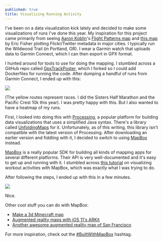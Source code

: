 ```yaml
---
published: true
title: Visualizing Running Activity
---
```

I've been on a data visualization kick lately and decided to make some visualizations of runs I've done this year. My inspiration for this project came primarily from seeing [Aaron Koblin](http://www.aaronkoblin.com/)'s [Flight Patterns map](http://www.aaronkoblin.com/project/flight-patterns/) and [this map](http://flowingdata.com/2011/07/12/flickr-and-twitter-mapped-together-see-something-or-say-something/) by Eric Fisher plotting Flickr/Twitter metadata in major cities.  I typically run the Wildwood Trail (in Portland, OR). I wear a Garmin watch that uploads data to Garmin Connect, which I can then export in GPX format.

I hunted around for tools to use for doing the mapping. I stumbled across a GitHub repo called [GpxTrackPoster](https://github.com/davidmerrick/GpxTrackPoster), which I forked so I could add Dockerfiles for running the code. After dumping a handful of runs from Garmin Connect, I ended up with this:

![]({{site.cdn_path}}/2017/09/07/poster.jpg)

(The yellow routes represent races. I did the Sisters Half Marathon and the Pacific Crest 10k this year). I was pretty happy with this. But I also wanted to have a heatmap of my runs.

First, I looked into doing this with [Processing](https://processing.org/), a popular platform for building data visualizations that uses a simplified Java syntax. There's a library called [UnfoldingMaps](http://unfoldingmaps.org/) for it. Unfortunately, as of this writing, this library isn't compatible with the latest version of Processing. After downloading an earlier version and fiddling with it, I decided to switch to using [MapBox](https://www.mapbox.com/) instead.

[MapBox](https://www.mapbox.com/) is a really popular SDK for building all kinds of mapping apps for several different platforms. Their API is very well-documented and it's easy to get up and running with it. I stumbled across [this tutorial](https://dontpaniclabs.com/blog/post/2017/07/27/mapbox-visualizing-workout-activities/) on visualizing workout activities with MapBox, which was exactly what I was trying to do. 

After following the steps, I ended up with this in a few minutes.

![]({{site.cdn_path}}/2017/09/07/heatmap.jpg)

Nice.

Other cool stuff you can do with MapBox:
- [Make a 3d Minecraft map](https://blog.mapbox.com/how-to-design-a-minecraft-inspired-world-with-mapbox-and-unity-92afd924879c)
- [Augmented reality maps with iOS 11's ARKit](https://twitter.com/boundsj/status/893563463175258112)
- [Another awesome augmented reality map of San Francisco](https://twitter.com/dhcole/status/892150455635025920)

For more inspiration, check out the [#BuiltWithMapBox](https://twitter.com/hashtag/BuiltWithMapbox?src=hash) hashtag.
